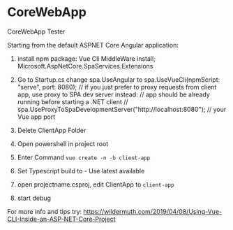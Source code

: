 # CoreWebApp
CoreWebApp Tester



Starting from the default ASPNET Core Angular application:

1. install npm package: Vue Cli MiddleWare
    install; Microsoft.AspNetCore.SpaServices.Extensions
    
2. Go to Startup.cs
  change spa.UseAngular to spa.UseVueCli(npmScript: "serve", port: 8080);
                    // if you just prefer to proxy requests from client app, use proxy to SPA dev server instead:
                    // app should be already running before starting a .NET client
                    // spa.UseProxyToSpaDevelopmentServer("http://localhost:8080"); // your Vue app port
  
3. Delete ClientApp Folder
4. Open powershell in project root
5. Enter Command `vue create -n -b client-app`
6. Set Typescript build to - Use latest available
7. open projectname.csproj, edit ClientApp to `client-app`
8. start debug

For more info and tips try:
https://wildermuth.com/2019/04/08/Using-Vue-CLI-Inside-an-ASP-NET-Core-Project

